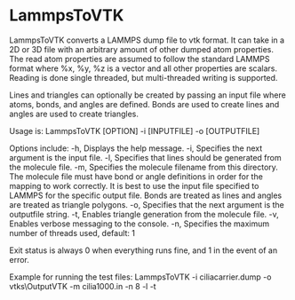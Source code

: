 # LammpsToVTK
LammpsToVTK converts a LAMMPS dump file to vtk format. It can take in a 2D or 3D file with an arbitrary amount of other dumped atom properties. 
The read atom properties are assumed to follow the standard LAMMPS format where %x, %y, %z is a vector and all other properties are scalars. 
Reading is done single threaded, but multi-threaded writing is supported. 

Lines and triangles can optionally be created by passing an input file where atoms, bonds, and angles are defined. 
Bonds are used to create lines and angles are used to create triangles. 

Usage is: LammpsToVTK [OPTION] -i [INPUTFILE] -o [OUTPUTFILE]

Options include:
  -h,    Displays the help message.
  -i,    Specifies the next argument is the input file.
  -l,    Specifies that lines should be generated from the molecule file.
  -m,    Specifies the molecule filename from this directory. The molecule
         file must have bond or angle definitions in order for the mapping
         to work correctly. It is best to use the input file specified to
         LAMMPS for the specific output file. Bonds are treated as lines 
         and angles are treated as triangle polygons.
  -o,    Specifies that the next argument is the outputfile string.
  -t,    Enables triangle generation from the molecule file.
  -v,    Enables verbose messaging to the console.
  -n,    Specifies the maximum number of threads used, default: 1
 
Exit status is always 0 when everything runs fine,  and 1 in the event of
an error.

Example for running the test files:
LammpsToVTK -i ciliacarrier.dump -o vtks\OutputVTK -m cilia1000.in -n 8 -l -t

